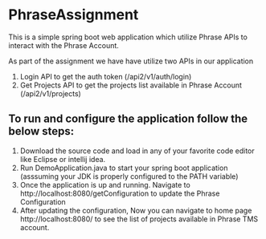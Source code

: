 # PhraseAssignment

This is a simple spring boot web application which utilize Phrase APIs to interact with the Phrase Account.

As part of the assignment we have have utilize two APIs in our application
1) Login API to get the auth token (/api2/v1/auth/login)
2) Get Projects API to get the projects list available in Phrase Account (/api2/v1/projects)

## To run and configure the application follow the below steps:

1) Download the source code and load in any of your favorite code editor like Eclipse or intellij idea.
2) Run DemoApplication.java to start your spring boot application (asssuming your JDK is properly configured to the PATH variable)
3) Once the application is up and running. Navigate to http://localhost:8080/getConfiguration to update the Phrase Configuration
4) After updating the configuration, Now you can navigate to home page  http://localhost:8080/ to see the list of projects available in Phrase TMS account.

